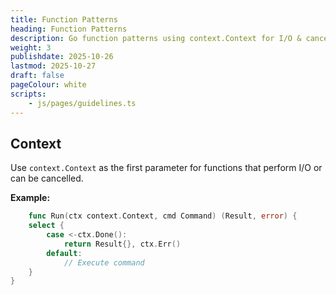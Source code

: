 ```yaml
---
title: Function Patterns
heading: Function Patterns
description: Go function patterns using context.Context for I/O & cancellation
weight: 3
publishdate: 2025-10-26
lastmod: 2025-10-27
draft: false
pageColour: white
scripts:
    - js/pages/guidelines.ts
---
```


## Context

Use `context.Context` as the first parameter for functions that perform I/O or can be cancelled.

**Example:**

```go
    func Run(ctx context.Context, cmd Command) (Result, error) {
	select {
		case <-ctx.Done():
			return Result{}, ctx.Err()
		default:
			// Execute command
	}
}
```
